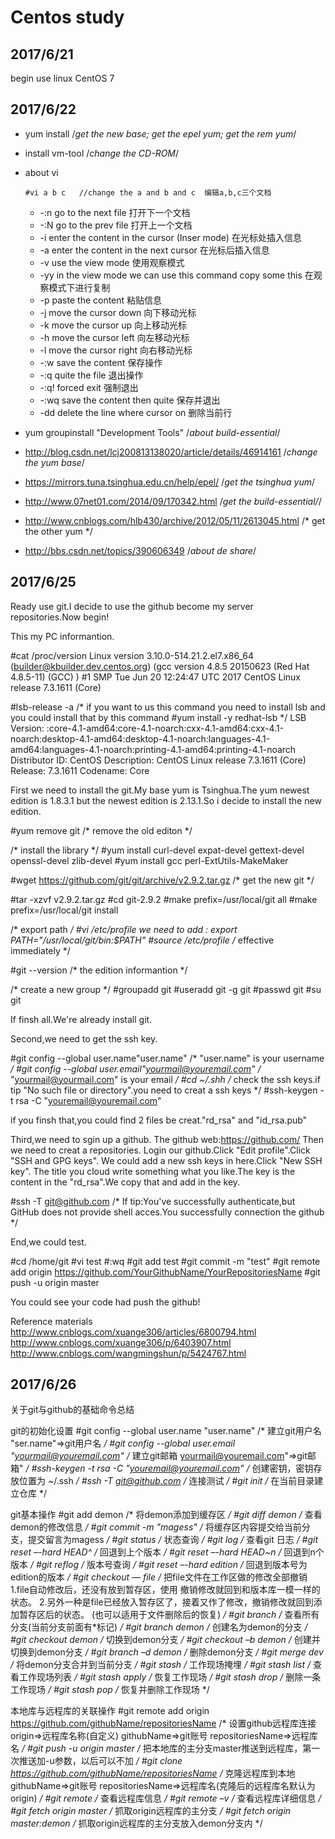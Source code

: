 # Centos study
## 2017/6/21
begin use linux
CentOS 7
## 2017/6/22
* yum install		/*get the new base; get the epel yum; get the rem yum*/	
* install vm-tool 	/*change the CD-ROM*/
* about vi
	```
	#vi a b c	//change the a and b and c	编辑a,b,c三个文档
	```
	* -:n				go to the next file			打开下一个文档
	* -:N				go to the prev file			打开上一个文档	
	* -i 				enter the content in the cursor (Inser mode)	在光标处插入信息
	* -a 				enter the content in the next cursor			在光标后插入信息
	* -v 				use the view mode			使用观察模式
	* -yy 			in the view mode we can use this command copy some this	在观察模式下进行复制
	* -p				paste the content			粘贴信息
	* -j				move the cursor down		向下移动光标
	* -k				move the cursor up			向上移动光标
	* -h				move the cursor left		向左移动光标
	* -l				move the cursor right		向右移动光标
	* -:w				save the content			保存操作
	* -:q				quite the file				退出操作
	* -:q!			forced exit					强制退出
	* -:wq  			save the content then quite	保存并退出
	* -dd				delete the line where cursor on	删除当前行
	
* yum groupinstall "Development Tools"							/*about build-essential*/
* http://blog.csdn.net/lcj200813138020/article/details/46914161  	/*change the yum base*/
* https://mirrors.tuna.tsinghua.edu.cn/help/epel/					/*get the tsinghua yum*/
* http://www.07net01.com/2014/09/170342.html						/*get the build-essential/*/
* http://www.cnblogs.com/hlb430/archive/2012/05/11/2613045.html	/* get the other yum */
* http://bbs.csdn.net/topics/390606349							/*about de share*/
## 2017/6/25

Ready use git.I decide to use the github become my server repositories.Now begin!

This my PC informantion.

#cat /proc/version
Linux version 3.10.0-514.21.2.el7.x86_64 (builder@kbuilder.dev.centos.org) (gcc version 4.8.5 20150623 (Red Hat 4.8.5-11) (GCC) ) #1 SMP Tue Jun 20 12:24:47 UTC 2017
CentOS Linux release 7.3.1611 (Core)

#lsb-release -a	/* if you want to us this command you need to install lsb and you could install that by this command #yum install -y redhat-lsb */
LSB Version:	:core-4.1-amd64:core-4.1-noarch:cxx-4.1-amd64:cxx-4.1-noarch:desktop-4.1-amd64:desktop-4.1-noarch:languages-4.1-amd64:languages-4.1-noarch:printing-4.1-amd64:printing-4.1-noarch
Distributor ID:	CentOS
Description:	CentOS Linux release 7.3.1611 (Core) 
Release:	7.3.1611
Codename:	Core

First we need to install the git.My base yum is Tsinghua.The yum newest edition is 1.8.3.1 but the newest edition is 2.13.1.So i decide to install the new edition.

#yum remove git		/* remove the old editon */

/* install the library */
#yum install curl-devel expat-devel gettext-devel openssl-devel zlib-devel
#yum install gcc perl-ExtUtils-MakeMaker

#wget https://github.com/git/git/archive/v2.9.2.tar.gz	/* get the new git */

#tar -xzvf v2.9.2.tar.gz
#cd git-2.9.2
#make prefix=/usr/local/git all
#make prefix=/usr/local/git install

/* export path */
#vi /etc/profile
we need to add : export PATH="/usr/local/git/bin:$PATH"
#source /etc/profile 	/* effective immediately */

#git --version			/* the edition informantion */

/* create a new group */ 
#groupadd git
#useradd git -g git
#passwd git
#su git

If finsh all.We're already install git.

Second,we need to get the ssh key.

#git config --global user.name"user.name"				/* "user.name" is your username */
#git config --global user.email"yourmail@youremail.com"	/* "yourmail@yourmail.com" is your email */
#cd ~/.shh												/* check the ssh keys.if tip "No such file or directory".you need to creat a ssh keys */
#ssh-keygen -t rsa -C "youremail@youremail.com"

if you finsh that,you could find 2 files be creat."rd_rsa" and "id_rsa.pub"

Third,we need to sgin up a github.
The github web:https://github.com/
Then we need to creat a repositories.
Login our github.Click "Edit profile".Click "SSH and GPG keys".
We could add a new ssh keys in here.Click "New SSH key".
The title you cloud write something what you like.The key is the content in the "rd_rsa".We copy that and add in the key.

#ssh -T git@github.com									/* If tip:You've successfully authenticate,but GitHub does not provide shell acces.You successfully connection the github */

End,we could test.

#cd /home/git
#vi test
#:wq
#git add test
#git commit -m "test"
#git remote add origin https://github.com/YourGithubName/YourRepositoriesName
#git push -u origin master

You could see your code had push the github!

Reference materials
http://www.cnblogs.com/xuange306/articles/6800794.html
http://www.cnblogs.com/xuange306/p/6403907.html
http://www.cnblogs.com/wangmingshun/p/5424767.html

## 2017/6/26
关于git与github的基础命令总结

git的初始化设置
	#git config --global user.name "user.name"					/* 建立git用户名 "ser.name"=>git用户名 */
	#git config --global user.email "yourmail@youremail.com"	/* 建立git邮箱 yourmail@youremail.com"=>git邮箱" */
	#ssh-keygen -t rsa -C "youremail@youremail.com"				/* 创建密钥，密钥存放位置为 ~/.ssh */
	#ssh -T git@github.com 										/* 连接测试 */
	#git init 													/* 在当前目录建立仓库 */
	
git基本操作
	#git add demon												/* 将demon添加到缓存区 */
	#git diff demon												/* 查看demon的修改信息 */
	#git commit -m "magess"										/* 将缓存区内容提交给当前分支，提交留言为magess */
	#git status 												/* 状态查询 */
	#git log 													/* 查看git 日志 */
	#git reset  –-hard HEAD^ 									/* 回退到上个版本 */
	#git reset  –-hard HEAD~n									/* 回退到n个版本 */
	#git reflog													/* 版本号查询 */
	#git reset  –-hard edition									/* 回退到版本号为edition的版本 */
	#git checkout  — file 										/* 把file文件在工作区做的修改全部撤销
																	1.file自动修改后，还没有放到暂存区，使用 撤销修改就回到和版本库一模一样的状态。
																	2.另外一种是file已经放入暂存区了，接着又作了修改，撤销修改就回到添加暂存区后的状态。
																	(也可以适用于文件删除后的恢复)
																*/
	#git branch													/* 查看所有分支(当前分支前面有*标记) */
	#git branch demon 											/* 创建名为demon的分支 */
	#git checkout demon 										/* 切换到demon分支 */
	#git checkout –b demon 										/* 创建并切换到demon分支 */
	#git branch –d demon   										/* 删除demon分支 */
	#git merge dev 												/* 将demon分支合并到当前分支 */
	#git stash 													/* 工作现场掩埋 */
	#git stash list 											/* 查看工作现场列表 */
	#git stash apply											/* 恢复工作现场 */
	#git stash drop 											/* 删除一条工作现场 */
	#git stash pop 												/* 恢复并删除工作现场 */

本地库与远程库的关联操作
	#git remote add origin https://github.com/githubName/repositoriesName 	/* 设置github远程库连接  origin=>远程库名称(自定义) githubName=>git账号 repositoriesName=>远程库名 */
	#git push -u origin master 									/* 把本地库的主分支master推送到远程库，第一次推送加-u参数，以后可以不加 */
	#git clone https://github.com/githubName/repositoriesName 	/* 克隆远程库到本地 githubName=>git账号 repositoriesName=>远程库名(克隆后的远程库名默认为origin) */
	#git remote 												/* 查看远程库信息 */
	#git remote –v 												/* 查看远程库详细信息 */
	#git fetch origin master 									/* 抓取origin远程库的主分支 */
	#git fetch origin master:demon 								/* 抓取origin远程库的主分支放入demon分支内 */
